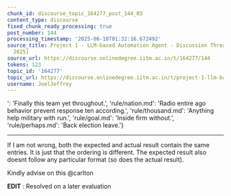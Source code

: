 ```yaml
---
chunk_id: discourse_topic_164277_post_144_03
content_type: discourse
fixed_chunk_ready_processing: true
post_number: 144
processing_timestamp: '2025-06-18T01:32:16.672492'
source_title: Project 1 - LLM-based Automation Agent - Discussion Thread [TDS Jan
  2025]
source_url: https://discourse.onlinedegree.iitm.ac.in/t/164277/144
tokens: 123
topic_id: '164277'
topic_url: https://discourse.onlinedegree.iitm.ac.in/t/project-1-llm-based-automation-agent-discussion-thread-tds-jan-2025/164277
username: JoelJeffrey
---
```


': 'Finally this team yet throughout.', 'rule/nation.md': 'Radio entire ago behavior prevent response ten according.', 'rule/thousand.md': 'Anything help military with run.', 'rule/goal.md': 'Inside firm without.', 'rule/perhaps.md': 'Back election leave.'}

---

If I am not wrong, both the expected and actual result contain the same entries. It is just that the ordering is different. The expected result also doesnt follow any particular format (so does the actual result).

Kindly advise on this @carlton

**EDIT** : Resolved on a later evaluation